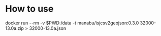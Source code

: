 # How to use

docker run --rm -v $PWD:/data -t manabu/isjcsv2geojson:0.3.0 32000-13.0a.zip  > 32000-13.0a.json
